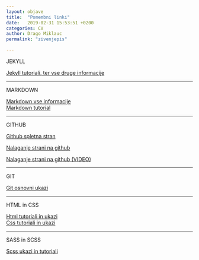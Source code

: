 ```yaml
---
layout: objave
title:  "Pomembni linki"
date:   2019-02-31 15:53:51 +0200
categories: CV
author: Drago Miklauc
permalink: "zivenjepis"

---
```



<p >JEKYLL</p>
 <a href="https://jekyllrb.com/tutorials/video-walkthroughs/">Jekyll tutoriali, ter vse druge informacije</a>
 <hr>
<p>MARKDOWN</p>
<a href="https://github.com/adam-p/markdown-here/wiki/Markdown-Cheatsheet">Markdown vse informacije</a> <br>
<a href="https://www.markdowntutorial.com">Markdown tutorial</a>
<hr>
<p>GITHUB</p>
<a href="https://github.com/">Github spletna stran</a> <br>

<a href="https://pages.github.com/?fbclid=IwAR3IyPOS4Szk9qoYzotIS-fEDfM5QDQdebLL-6Am79RDH5H8DaqI8KKDYtQ">Nalaganje strani na github</a> <br>

<a href="https://www.youtube.com/watch?v=8hrJ4oN1u_8">Nalaganje strani na github (VIDEO)</a>
<hr>

<p>GIT</p>
<a href="https://confluence.atlassian.com/bitbucketserver/basic-git-commands-776639767.html">Git osnovni ukazi</a> <br>
<hr>

<p>HTML in CSS</p>
<a href="https://confluence.atlassian.com/bitbucketserver/basic-git-commands-776639767.html">Html tutoriali in ukazi</a> <br>
<a href="https://www.w3schools.com/css/default.asp">Css tutoriali in ukazi</a> <br>
<hr>


<p>SASS in SCSS</p>
<a href="https://sass-lang.com/guide">Scss ukazi in tutoriali</a> <br>

